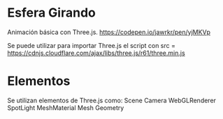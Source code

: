 # Esfera Girando

Animación básica con Three.js. https://codepen.io/jawrkr/pen/yjMKVp

Se puede utilizar para importar Three.js el script con src = https://cdnjs.cloudflare.com/ajax/libs/three.js/r61/three.min.js

# Elementos

Se utilizan elementos de Three.js como:
Scene
Camera
WebGLRenderer
SpotLight
MeshMaterial
Mesh
Geometry
